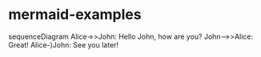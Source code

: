 # mermaid-examples

sequenceDiagram
    Alice->>John: Hello John, how are you?
    John-->>Alice: Great!
    Alice-)John: See you later!
